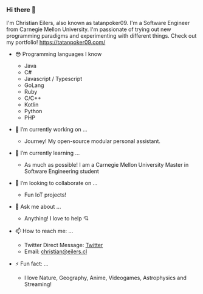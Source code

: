 ### Hi there 👋

I'm Christian Eilers, also known as tatanpoker09. I'm a Software Engineer from Carnegie Mellon University. I'm passionate of trying out new programming paradigms and experimenting with different things. Check out my portfolio! https://tatanpoker09.com/

- 😳 Programming languages I know
  - Java
  - C#
  - Javascript / Typescript
  - GoLang
  - Ruby
  - C/C++
  - Kotlin
  - Python
  - PHP


- 🔭 I’m currently working on ...
  - Journey! My open-source modular personal assistant.
- 🌱 I’m currently learning ... 
  - As much as possible! I am a Carnegie Mellon University Master in Software Engineering student
- 👫 I’m looking to collaborate on ...
  - Fun IoT projects!
- 💬 Ask me about ...
  - Anything! I love to help 💘
- 📫 How to reach me: ...
  - Twitter Direct Message: [Twitter](https://twitter.com/tatanpoker09)
  - Email: christian@eilers.cl
- ⚡ Fun fact: ...
  - I love Nature, Geography, Anime, Videogames, Astrophysics and Streaming!
